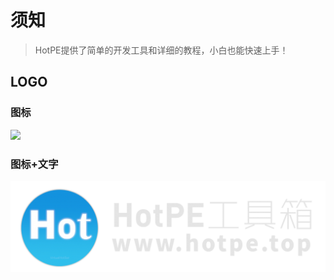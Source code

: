 # 须知
> HotPE提供了简单的开发工具和详细的教程，小白也能快速上手！

## LOGO
### 图标
![](/favicon.ico)
### 图标+文字
![](/logo_1.png)





